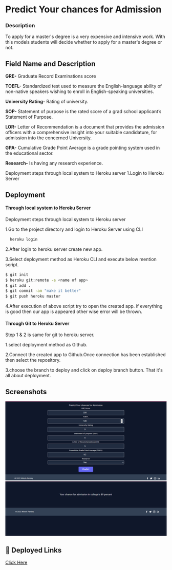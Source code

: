 
# Predict Your chances for Admission 

### Description
To apply for a master's degree is a very expensive and intensive work. With this models students will decide whether to apply for a master's degree or not.



## Field Name and Description

**GRE-** Graduate Record Examinations score

**TOEFL-** Standardized test used to measure the English-language ability of non-native speakers wishing to enroll in English-speaking universities.

**University Rating-** Rating of university.

**SOP-** Statement of purpose is the rated score of a grad school applicant’s Statement of Purpose.

**LOR-** Letter of Recommendation is a document that provides the admission officers with a comprehensive insight into your suitable candidature, for admission into the concerned University.

**GPA-** Cumulative Grade Point Average is a grade pointing system used in the educational sector.

**Research-** Is having any research experience.



Deployment steps through local system to Heroku server
1.Login to Heroku Server

## Deployment 
#### Through local system to Heroku Server

Deployment steps through local system to Heroku server

1.Go to the project directory and login to Heroku Server using CLI
```bash
  heroku login 
```

2.After login to heroku server create new app.

3.Select deployment method as Heroku CLI and execute below mention script.

```bash
$ git init
$ heroku git:remote -a <name of app>
$ git add .
$ git commit -am "make it better"
$ git push heroku master
```

4.After execution of above script try to open the created app.
if everything is good then our app is appeared other wise error will be thrown.

#### Through Git to Heroku Server

Step 1 & 2 is same for git to heroku server.

1.select deployment method as Github.

2.Connect the created app to Github.Once connection has been established then select the repository.

3.choose the branch to deploy and click on deploy branch button.
That it's all about deployment.





## Screenshots

![Input Page](https://github.com/niteshpandeyofficial/Admission-Prediction/blob/6a7e18de1c3d4d5f0685567ca322fbcfe5f60ad1/Main_Page.PNG?raw=true "Optional Title")
![Output Page](https://github.com/niteshpandeyofficial/Admission-Prediction/blob/f47bd6df1326e126d44eb4995dc0f1d6315f6a9a/predicted_page.PNG?raw=true "Optional Title")
## 🔗 Deployed Links
[Click Here](https://admission-prediction-demo.herokuapp.com/)

